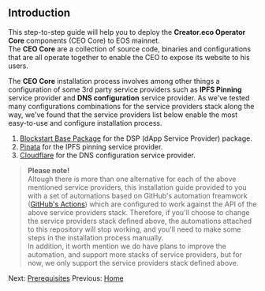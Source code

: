 ## Introduction <a name="introduction"></a>

This step-to-step guide will help you to deploy the **Creator.eco Operator Core** components (CEO Core) to EOS mainnet.  
The **CEO Core** are a collection of source code, binaries and configurations that are all operate together to enable the CEO to expose its website to his users.

The **CEO Core** installation process involves among other things a configuration of some 3rd party service providers such as **IPFS Pinning** service provider and **DNS configuration** service provider. As we've tested many configurations combinations for the service providers stack along the way, we've found that the service providers list below enable the most easy-to-use and configure installation process.

1. [Blockstart Base Package](https://dsphq.io/packages/blockstartac/ipfsservice1/blockpack2) for the DSP (dApp Service Provider) package.  
2. [Pinata](https://pinata.cloud/) for the IPFS pinning service provider.  
3. [Cloudflare](https://www.cloudflare.com/) for the DNS configuration service provider. 

> **Please note!**  
> Altough there is more than one alternative for each of the above mentioned service providers, this installation guide provided to you with a set of automations based on GitHub's automation freamwork ([GitHub's Actions](https://help.github.com/en/actions/automating-your-workflow-with-github-actions)) which are configured to work against the API of the above service providers stack. Therefore, if you'll choose to change the service providers stack defined above, the automations attached to this repository will stop working, and you'll need to make some steps in the installation process manually.  
> In addition, it worth mention we do have plans to improve the automation, and support more stacks of service providers, but for now, we only support the service providers stack defined above.


Next: [Prerequisites](02-prerequisites.md)
Previous: [Home](../README.md)
